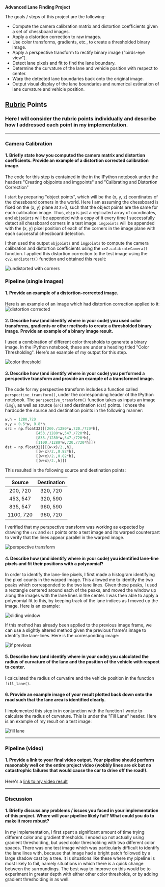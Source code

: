 **Advanced Lane Finding Project**

The goals / steps of this project are the following:

* Compute the camera calibration matrix and distortion coefficients given a set of chessboard images.
* Apply a distortion correction to raw images.
* Use color transforms, gradients, etc., to create a thresholded binary image.
* Apply a perspective transform to rectify binary image ("birds-eye view").
* Detect lane pixels and fit to find the lane boundary.
* Determine the curvature of the lane and vehicle position with respect to center.
* Warp the detected lane boundaries back onto the original image.
* Output visual display of the lane boundaries and numerical estimation of lane curvature and vehicle position.

[//]: # (Image References)

[image1]: ./undistorted_images/undistorted_with_corners.png "Undistorted with Corners"
[image2]: ./output_images/undistorted.png "distortion corrected"
[image3]: ./output_images/combined_threshold.png "Binary Example"
[image4]: ./output_images/lane_lines_top_down.png "Warp Example"
[image5]: ./output_images/sliding_windows.png "Sliding Windows"
[image6]: ./output_images/past_lane_lines.png "If Previous"
[image7]: ./output_images/filled_lane.png "Filled Lane"
[video1]: ./project_video_output.mp4 "Video"

## [Rubric](https://review.udacity.com/#!/rubrics/571/view) Points

### Here I will consider the rubric points individually and describe how I addressed each point in my implementation.  

---

### Camera Calibration

#### 1. Briefly state how you computed the camera matrix and distortion coefficients. Provide an example of a distortion corrected calibration image.

The code for this step is contained in the in the IPython notebook under the headers "Creating objpoints and imgpoints" and "Calibrating and Distortion Correction"

I start by preparing "object points", which will be the (x, y, z) coordinates of the chessboard corners in the world. Here I am assuming the chessboard is fixed on the (x, y) plane at z=0, such that the object points are the same for each calibration image.  Thus, `objp` is just a replicated array of coordinates, and `objpoints` will be appended with a copy of it every time I successfully detect all chessboard corners in a test image.  `imgpoints` will be appended with the (x, y) pixel position of each of the corners in the image plane with each successful chessboard detection.  

I then used the output `objpoints` and `imgpoints` to compute the camera calibration and distortion coefficients using the `cv2.calibrateCamera()` function.  I applied this distortion correction to the test image using the `cv2.undistort()` function and obtained this result: 

![undistorted with corners][image1]

### Pipeline (single images)

#### 1. Provide an example of a distortion-corrected image.

Here is an example of an image which had distortion correction applied to it:
![distortion corrected][image2]

#### 2. Describe how (and identify where in your code) you used color transforms, gradients or other methods to create a thresholded binary image.  Provide an example of a binary image result.

I used a combination of different color  thresholds to generate a binary image. In the iPython notebook, these are under a heading titled "Color Thresholding". Here's an example of my output for this step.

![color threshold][image3]

#### 3. Describe how (and identify where in your code) you performed a perspective transform and provide an example of a transformed image.

The code for my perspective transform includes a function called `perspective_transform()`, under the corresponding header of the IPython notebook.  The `perspective_transform()` function takes as inputs an image (`img`), as well as source (`src`) and destination (`dst`) points.  I chose the hardcode the source and destination points in the following manner:

```python
w,h = 1280,720
x,y = 0.5*w, 0.8*h
src = np.float32([[200./1280*w,720./720*h],
              [453./1280*w,547./720*h],
              [835./1280*w,547./720*h],
              [1100./1280*w,720./720*h]])
dst = np.float32([[(w-x)/2.,h],
              [(w-x)/2.,0.82*h],
              [(w+x)/2.,0.82*h],
              [(w+x)/2.,h]])
```

This resulted in the following source and destination points:

| Source        | Destination   | 
|:-------------:|:-------------:| 
| 200, 720      | 320, 720      | 
| 453, 547      | 320, 590      |
| 835, 547      | 960, 590      |
| 1100, 720     | 960, 720      |

I verified that my perspective transform was working as expected by drawing the `src` and `dst` points onto a test image and its warped counterpart to verify that the lines appear parallel in the warped image.

![perspective transform][image4]

#### 4. Describe how (and identify where in your code) you identified lane-line pixels and fit their positions with a polynomial?

In order to identify the lane-line pixels, I first made a histogram identifying the pixel counts in the warped image. This allowed me to identify the two peaks which corresponded to the two lane lines. Given these peaks, I used a rectangle centered around each of the peaks, and moved the window up along the images with the lane lines in the center. I was then able to apply a polynomial fit to this, by keeping track of the lane indices as I moved up the image. Here is an example:

![sliding window][image5]

If this method has already been applied to the previous image frame, we can use a slightly altered method given the previous frame's image to identify the lane-lines. Here is the corresponding image:

![if previous][image6]

#### 5. Describe how (and identify where in your code) you calculated the radius of curvature of the lane and the position of the vehicle with respect to center.

I calculated the radius of curvatire and the vehicle position in the function `fill_lane()`.

#### 6. Provide an example image of your result plotted back down onto the road such that the lane area is identified clearly.

I implemented this step in in conjunction with the function I wrote to calculate the radius of curvature. This is under the "Fill Lane" header. Here is an example of my result on a test image:

![fill lane][image7]

---

### Pipeline (video)

#### 1. Provide a link to your final video output.  Your pipeline should perform reasonably well on the entire project video (wobbly lines are ok but no catastrophic failures that would cause the car to drive off the road!).

Here's a [link to my video result](./project_video_output.mp4)

---

### Discussion

#### 1. Briefly discuss any problems / issues you faced in your implementation of this project.  Where will your pipeline likely fail?  What could you do to make it more robust?

In my implementation, I first spent a significant amount of time trying different color and gradient thresholds. I ended up not actually using gradient thresholding, but used color thresholding with two different color spaces. There was one test image which was particularly difficult to identify the lane lines with, because that image had a bright patch followed by a large shadow cast by a tree. It is situations like these where my pipeline is most likely to fail, namely situations in which there is a quick change between the surroundings. The best way to improve on this would be to experiment in greater depth with either other color thresholds, or by adding gradient thresholding in as well.
